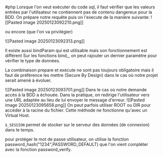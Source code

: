 #php 
Lorsque l'on veut exécuter du code sql, il faut vérifier que les valeurs entrées par l'utilisateur ne contiennent pas de contenu dangereux pour la BDD.
On prépare notre requête puis on l'execute de la manière suivante:
![[Pasted image 20250123092210.png]]

ou encore (que l'on va privilégier)

![[Pasted image 20250123092313.png]]

Il existe aussi bindParam qui est utilisable mais son fonctionnement est différent
Sur les fonctions bind_, on peut rajouter un dernier paramètre pour vérifier le type de données.

La combinaison prepare et execute ne sont pas toujours obligatoire mais il faut de préférence les mettre (Secure By Design) dans le cas où notre projet serait amené à évoluer.

![[Pasted image 20250123093701.png]]
Dans le cas où notre demande accès à la BDD a échouée.
Dans la pratique, on redirige l'utilisateur vers une URL adaptée au lieu de lui envoyer le message d'erreur.
![[Pasted image 20250123095658.png]]
On peut parfois utiliser ROOT ou DIR pour accéder à la racine du fichier. Cette méthode ne fonctionne qu'avec un Virtual Host.

`$_SESSION` permet de stocker sur le serveur des données (de connexion) dans le temps.

pour protéger le mot de passe utilisateur, on utilise la fonction password_hash("1234",PASSWORD_DEFAULT)  que l'on vient compléter avec la fonction password_verify.

